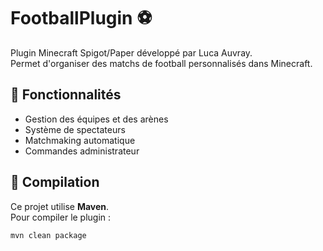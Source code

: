 # FootballPlugin ⚽

Plugin Minecraft Spigot/Paper développé par Luca Auvray.  
Permet d'organiser des matchs de football personnalisés dans Minecraft.

## 🔧 Fonctionnalités
- Gestion des équipes et des arènes  
- Système de spectateurs  
- Matchmaking automatique  
- Commandes administrateur  

## 🧱 Compilation
Ce projet utilise **Maven**.  
Pour compiler le plugin :
```bash
mvn clean package
